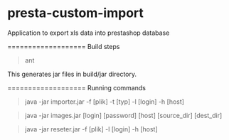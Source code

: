 presta-custom-import
====================

Application to export xls data into prestashop database

===================
Build steps
> ant

This generates jar files in build/jar directory.

===================
Running commands
> java -jar importer.jar -f [plik] -t [typ] -l [login] -h [host]

> java -jar images.jar [login] [password] [host] [source_dir] [dest_dir]

> java -jar reseter.jar -f [plik] -l [login] -h [host]
